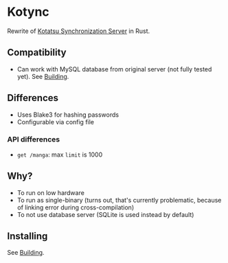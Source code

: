 # Kotync

Rewrite of [Kotatsu Synchronization Server](https://github.com/KotatsuApp/kotatsu-syncserver) in Rust.

## Compatibility

- Can work with MySQL database from original server (not fully tested yet). See [Building](/docs/building.md).

## Differences

- Uses Blake3 for hashing passwords
- Configurable via config file

### API differences

- `get /manga`: max `limit` is 1000

## Why?

- To run on low hardware
- To run as single-binary (turns out, that's currently problematic, because of linking error during cross-compilation)
- To not use database server (SQLite is used instead by default)

## Installing

See [Building](/docs/building.md).
